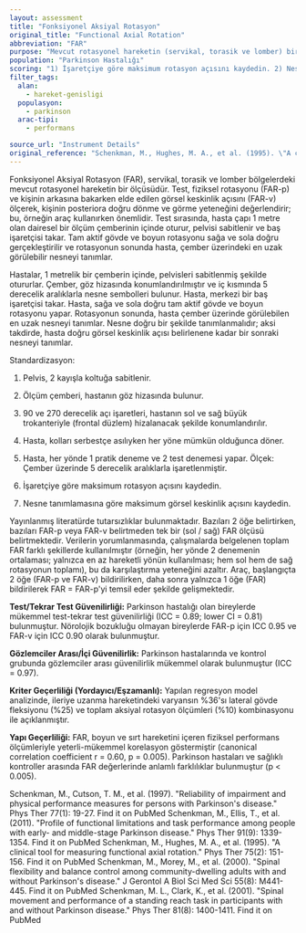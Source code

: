 ```yaml
---
layout: assessment
title: "Fonksiyonel Aksiyal Rotasyon"
original_title: "Functional Axial Rotation"
abbreviation: "FAR"
purpose: "Mevcut rotasyonel hareketin (servikal, torasik ve lomber) bir bileşimini ölçer. Ölçümler, fiziksel rotasyonu (FAR-p) ve kişinin arkasına bakarken elde edilen görsel keskinlik açısını (FAR-v) içerir."
population: "Parkinson Hastalığı"
scoring: "1) İşaretçiye göre maksimum rotasyon açısını kaydedin. 2) Nesne tanımlamasına göre maksimum görsel keskinlik açısını kaydedin."
filter_tags:
  alan:
    - hareket-genisligi
  populasyon:
    - parkinson
  arac-tipi:
    - performans

source_url: "Instrument Details"
original_reference: "Schenkman, M., Hughes, M. A., et al. (1995). \"A clinical tool for measuring functional axial rotation.\" Phys Ther 75(2): 151-156."
---
```





Fonksiyonel Aksiyal Rotasyon (FAR), servikal, torasik ve lomber bölgelerdeki mevcut rotasyonel hareketin bir ölçüsüdür. Test, fiziksel rotasyonu (FAR-p) ve kişinin arkasına bakarken elde edilen görsel keskinlik açısını (FAR-v) ölçerek, kişinin posteriora doğru dönme ve görme yeteneğini değerlendirir; bu, örneğin araç kullanırken önemlidir. Test sırasında, hasta çapı 1 metre olan dairesel bir ölçüm çemberinin içinde oturur, pelvisi sabitlenir ve baş işaretçisi takar. Tam aktif gövde ve boyun rotasyonu sağa ve sola doğru gerçekleştirilir ve rotasyonun sonunda hasta, çember üzerindeki en uzak görülebilir nesneyi tanımlar.


Hastalar, 1 metrelik bir çemberin içinde, pelvisleri sabitlenmiş şekilde otururlar. Çember, göz hizasında konumlandırılmıştır ve iç kısmında 5 derecelik aralıklarla nesne sembolleri bulunur. Hasta, merkezi bir baş işaretçisi takar. Hasta, sağa ve sola doğru tam aktif gövde ve boyun rotasyonu yapar. Rotasyonun sonunda, hasta çember üzerinde görülebilen en uzak nesneyi tanımlar. Nesne doğru bir şekilde tanımlanmalıdır; aksi takdirde, hasta doğru görsel keskinlik açısı belirlenene kadar bir sonraki nesneyi tanımlar.

Standardizasyon:
1) Pelvis, 2 kayışla koltuğa sabitlenir.
2) Ölçüm çemberi, hastanın göz hizasında bulunur.
3) 90 ve 270 derecelik açı işaretleri, hastanın sol ve sağ büyük trokanteriyle (frontal düzlem) hizalanacak şekilde konumlandırılır.
4) Hasta, kolları serbestçe asılıyken her yöne mümkün olduğunca döner.
5) Hasta, her yönde 1 pratik deneme ve 2 test denemesi yapar.
Ölçek: Çember üzerinde 5 derecelik aralıklarla işaretlenmiştir.


1) İşaretçiye göre maksimum rotasyon açısını kaydedin.
2) Nesne tanımlamasına göre maksimum görsel keskinlik açısını kaydedin.


Yayınlanmış literatürde tutarsızlıklar bulunmaktadır. Bazıları 2 öğe belirtirken, bazıları FAR-p veya FAR-v belirtmeden tek bir (sol / sağ) FAR ölçüsü belirtmektedir. Verilerin yorumlanmasında, çalışmalarda belgelenen toplam FAR farklı şekillerde kullanılmıştır (örneğin, her yönde 2 denemenin ortalaması; yalnızca en az hareketli yönün kullanılması; hem sol hem de sağ rotasyonun toplamı), bu da karşılaştırma yeteneğini azaltır. Araç, başlangıçta 2 öğe (FAR-p ve FAR-v) bildirilirken, daha sonra yalnızca 1 öğe (FAR) bildirilerek FAR = FAR-p'yi temsil eder şekilde gelişmektedir.


**Test/Tekrar Test Güvenilirliği:** Parkinson hastalığı olan bireylerde mükemmel test-tekrar test güvenilirliği (ICC = 0.89; lower CI = 0.81) bulunmuştur. Nörolojik bozukluğu olmayan bireylerde FAR-p için ICC 0.95 ve FAR-v için ICC 0.90 olarak bulunmuştur.

**Gözlemciler Arası/İçi Güvenilirlik:** Parkinson hastalarında ve kontrol grubunda gözlemciler arası güvenilirlik mükemmel olarak bulunmuştur (ICC = 0.97).

**Kriter Geçerliliği (Yordayıcı/Eşzamanlı):** Yapılan regresyon model analizinde, ileriye uzanma hareketindeki varyansın %36'sı lateral gövde fleksiyonu (%25) ve toplam aksiyal rotasyon ölçümleri (%10) kombinasyonu ile açıklanmıştır.

**Yapı Geçerliliği:** FAR, boyun ve sırt hareketini içeren fiziksel performans ölçümleriyle yeterli-mükemmel korelasyon göstermiştir (canonical correlation coefficient r = 0.60, p = 0.005). Parkinson hastaları ve sağlıklı kontroller arasında FAR değerlerinde anlamlı farklılıklar bulunmuştur (p < 0.005).


Schenkman, M., Cutson, T. M., et al. (1997). "Reliability of impairment and physical performance measures for persons with Parkinson's disease." Phys Ther 77(1): 19-27.
Find it on PubMed
Schenkman, M., Ellis, T., et al. (2011). "Profile of functional limitations and task performance among people with early- and middle-stage Parkinson disease." Phys Ther 91(9): 1339-1354.
Find it on PubMed
Schenkman, M., Hughes, M. A., et al. (1995). "A clinical tool for measuring functional axial rotation." Phys Ther 75(2): 151-156.
Find it on PubMed
Schenkman, M., Morey, M., et al. (2000). "Spinal flexibility and balance control among community-dwelling adults with and without Parkinson's disease." J Gerontol A Biol Sci Med Sci 55(8): M441-445.
Find it on PubMed
Schenkman, M. L., Clark, K., et al. (2001). "Spinal movement and performance of a standing reach task in participants with and without Parkinson disease." Phys Ther 81(8): 1400-1411.
Find it on PubMed

```